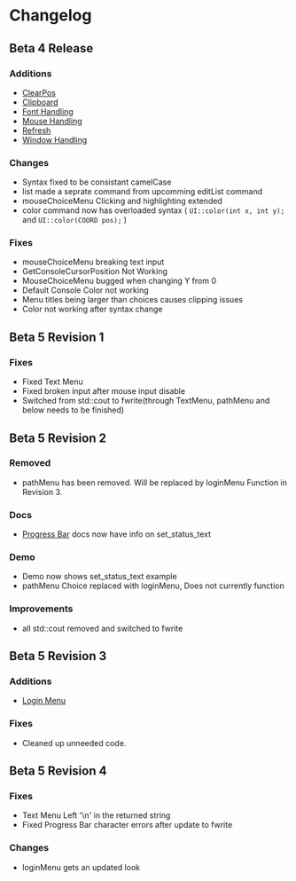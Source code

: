 # Changelog <!-- {docsify-ignore} -->
## Beta 4 Release
### Additions<br>
- [ClearPos](https://epsirho.github.io/UIKit/#/ClearPos)<br>
- [Clipboard](https://epsirho.github.io/UIKit/#/Clipboard)<br>
- [Font Handling](https://epsirho.github.io/UIKit/#/Font)<br>
- [Mouse Handling](https://epsirho.github.io/UIKit/#/Mouse)<br>
- [Refresh](https://epsirho.github.io/UIKit/#/refresh)<br>
- [Window Handling](https://epsirho.github.io/UIKit/#/Window)<br>
### Changes<br>
- Syntax fixed to be consistant camelCase<br>
- list made a seprate command from upcomming editList command<br>
- mouseChoiceMenu Clicking and highlighting extended<br>
- color command now has overloaded syntax ( `UI::color(int x, int y);` and `UI::color(COORD pos);` )<br>
### Fixes<br>
- mouseChoiceMenu breaking text input<br>
- GetConsoleCursorPosition Not Working<br>
- MouseChoiceMenu bugged when changing Y from 0<br>
- Default Console Color not working<br>
- Menu titles being larger than choices causes clipping issues<br>
- Color not working after syntax change<br>

## Beta 5 Revision 1<br>
### Fixes<br>
- Fixed Text Menu<br>
- Fixed broken input after mouse input disable<br>
- Switched from std::cout to fwrite(through TextMenu, pathMenu and below needs to be finished)<br>

## Beta 5 Revision 2<br>
### Removed<br>
- pathMenu has been removed. Will be replaced by loginMenu Function in Revision 3.<br>
### Docs<br>
- [Progress Bar](https://epsirho.github.io/UIKit/#/Progress) docs now have info on set_status_text<br>
### Demo<br>
- Demo now shows set_status_text example<br>
- pathMenu Choice replaced with loginMenu, Does not currently function<br>
### Improvements<br>
- all std::cout removed and switched to fwrite<br>

## Beta 5 Revision 3<br>
### Additions
- [Login Menu](https://epsirho.github.io/UIKit/#/LoginMenu)<br>
### Fixes
- Cleaned up unneeded code.<br>

## Beta 5 Revision 4
### Fixes
- Text Menu Left '\n' in the returned string<br>
- Fixed Progress Bar character errors after update to fwrite
### Changes
- loginMenu gets an updated look